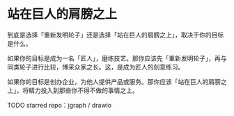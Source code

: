 
# 站在巨人的肩膀之上

到底是选择「重新发明轮子」还是选择「站在巨人的肩膀之上」，取决于你的目标是什么。

如果你的目标是成为一名「匠人」，磨练技艺。那你应该先「重新发明轮子」，再与同类轮子进行比较，博采众家之长。这，是成为匠人的刻意练习。

如果你的目标是创办企业，为他人提供产品或服务。那你应该「站在巨人的肩膀之上」，将精力投入到那些你不得不做的事情之上。

TODO starred repo：jgraph / drawio
